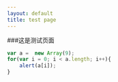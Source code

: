 ```yaml
---
layout: default
title: test page
---
```

###这是测试页面
```javascript
var a =  new Array(9);
for(var i = 0; i < a.length; i++){
	alert(a[i]);
}
```
